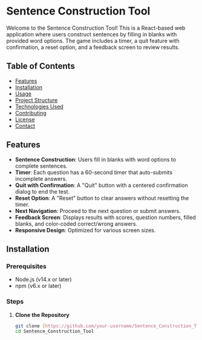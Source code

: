 # Sentence Construction Tool

Welcome to the Sentence Construction Tool! This is a React-based web application where users construct sentences by filling in blanks with provided word options. The game includes a timer, a quit feature with confirmation, a reset option, and a feedback screen to review results.

## Table of Contents
- [Features](#features)
- [Installation](#installation)
- [Usage](#usage)
- [Project Structure](#project-structure)
- [Technologies Used](#technologies-used)
- [Contributing](#contributing)
- [License](#license)
- [Contact](#contact)

## Features
- **Sentence Construction**: Users fill in blanks with word options to complete sentences.
- **Timer**: Each question has a 60-second timer that auto-submits incomplete answers.
- **Quit with Confirmation**: A "Quit" button with a centered confirmation dialog to end the test.
- **Reset Option**: A "Reset" button to clear answers without resetting the timer.
- **Next Navigation**: Proceed to the next question or submit answers.
- **Feedback Screen**: Displays results with scores, question numbers, filled blanks, and color-coded correct/wrong answers.
- **Responsive Design**: Optimized for various screen sizes.

## Installation

### Prerequisites
- Node.js (v14.x or later)
- npm (v6.x or later)

### Steps
1. **Clone the Repository**
   ```bash
   git clone [https://github.com/your-username/Sentence_Construction_Tool.git](https://github.com/B2gussain/Sentence_Construction_Tool.git)
   cd Sentence_Construction_Tool
